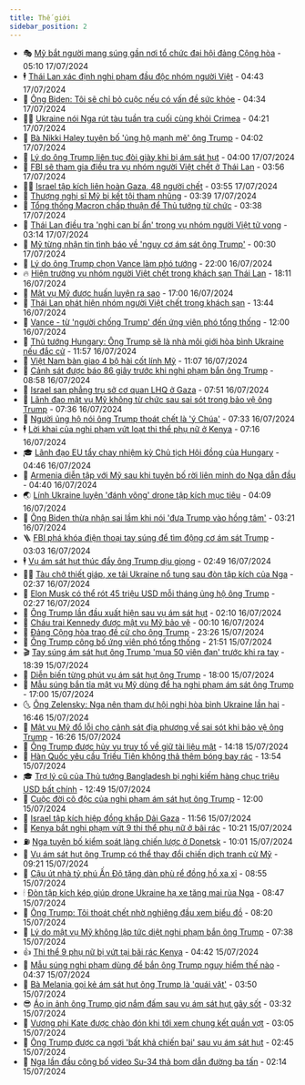```yaml
---
title: Thế giới
sidebar_position: 2
---
```


<!-- vnexpress-the-gioi:START -->
- 🎭 [Mỹ bắt người mang súng gần nơi tổ chức đại hội đảng Cộng hòa](https://vnexpress.net/my-bat-nguoi-mang-sung-gan-noi-to-chuc-dai-hoi-dang-cong-hoa-4770938.html) - 05:10 17/07/2024
- 🕴 [Thái Lan xác định nghi phạm đầu độc nhóm người Việt](https://vnexpress.net/thai-lan-xac-dinh-nghi-pham-dau-doc-nhom-nguoi-viet-4771037.html) - 04:43 17/07/2024
- 🤭 [Ông Biden: Tôi sẽ chỉ bỏ cuộc nếu có vấn đề sức khỏe](https://vnexpress.net/ong-biden-toi-se-chi-bo-cuoc-neu-co-van-de-suc-khoe-4770959.html) - 04:34 17/07/2024
- 🧑‍💻 [Ukraine nói Nga rút tàu tuần tra cuối cùng khỏi Crimea](https://vnexpress.net/ukraine-noi-nga-rut-tau-tuan-tra-cuoi-cung-khoi-crimea-4771011.html) - 04:21 17/07/2024
- 🦏 [Bà Nikki Haley tuyên bố &#39;ủng hộ mạnh mẽ&#39; ông Trump](https://vnexpress.net/ba-nikki-haley-tuyen-bo-ung-ho-manh-me-ong-trump-4770958.html) - 04:02 17/07/2024
- 🦒 [Lý do ông Trump liên tục đòi giày khi bị ám sát hụt](https://vnexpress.net/ly-do-ong-trump-lien-tuc-doi-giay-khi-bi-am-sat-hut-4770602.html) - 04:00 17/07/2024
- 🌈 [FBI sẽ tham gia điều tra vụ nhóm người Việt chết ở Thái Lan](https://vnexpress.net/fbi-se-tham-gia-dieu-tra-vu-nhom-nguoi-viet-chet-o-thai-lan-4771022.html) - 03:56 17/07/2024
- 🧑‍🏫 [Israel tập kích liên hoàn Gaza, 48 người chết](https://vnexpress.net/israel-tap-kich-lien-hoan-gaza-48-nguoi-chet-4770923.html) - 03:55 17/07/2024
- 🐲 [Thượng nghị sĩ Mỹ bị kết tội tham nhũng](https://vnexpress.net/thuong-nghi-si-my-bi-ket-toi-tham-nhung-4770905.html) - 03:39 17/07/2024
- 🦒 [Tổng thống Macron chấp thuận để Thủ tướng từ chức](https://vnexpress.net/tong-thong-macron-chap-thuan-de-thu-tuong-tu-chuc-4770910.html) - 03:38 17/07/2024
- 🐻 [Thái Lan điều tra &#39;nghi can bí ẩn&#39; trong vụ nhóm người Việt tử vong](https://vnexpress.net/thai-lan-dieu-tra-nghi-can-bi-an-trong-vu-nhom-nguoi-viet-tu-vong-4770942.html) - 03:14 17/07/2024
- 🚀 [Mỹ từng nhận tin tình báo về &#39;nguy cơ ám sát ông Trump&#39;](https://vnexpress.net/my-tung-nhan-tin-tinh-bao-ve-nguy-co-am-sat-ong-trump-4770898.html) - 00:30 17/07/2024
- 🥰 [Lý do ông Trump chọn Vance làm phó tướng](https://vnexpress.net/ly-do-ong-trump-chon-vance-lam-pho-tuong-4770456.html) - 22:00 16/07/2024
- 🔥 [Hiện trường vụ nhóm người Việt chết trong khách sạn Thái Lan](https://vnexpress.net/hien-truong-vu-nhom-nguoi-viet-chet-trong-khach-san-thai-lan-4770886.html) - 18:11 16/07/2024
- 🥳 [Mật vụ Mỹ được huấn luyện ra sao](https://vnexpress.net/mat-vu-my-duoc-huan-luyen-ra-sao-4770744.html) - 17:00 16/07/2024
- 💼 [Thái Lan phát hiện nhóm người Việt chết trong khách sạn](https://vnexpress.net/thai-lan-phat-hien-nhom-nguoi-viet-chet-trong-khach-san-4770853.html) - 13:44 16/07/2024
- 🤡 [Vance - từ &#39;người chống Trump&#39; đến ứng viên phó tổng thống](https://vnexpress.net/vance-tu-nguoi-chong-trump-den-ung-vien-pho-tong-thong-4770414.html) - 12:00 16/07/2024
- 🌁 [Thủ tướng Hungary: Ông Trump sẽ là nhà môi giới hòa bình Ukraine nếu đắc cử](https://vnexpress.net/thu-tuong-hungary-ong-trump-se-la-nha-moi-gioi-hoa-binh-ukraine-neu-dac-cu-4770839.html) - 11:57 16/07/2024
- 🤩 [Việt Nam bàn giao 4 bộ hài cốt lính Mỹ](https://vnexpress.net/viet-nam-ban-giao-4-bo-hai-cot-linh-my-4770825.html) - 11:07 16/07/2024
- 🎉 [Cảnh sát được báo 86 giây trước khi nghi phạm bắn ông Trump](https://vnexpress.net/canh-sat-duoc-bao-86-giay-truoc-khi-nghi-pham-ban-ong-trump-4770580.html) - 08:58 16/07/2024
- 🎉 [Israel san phẳng trụ sở cơ quan LHQ ở Gaza](https://vnexpress.net/israel-san-phang-tru-so-co-quan-lhq-o-gaza-4770609.html) - 07:51 16/07/2024
- 🌁 [Lãnh đạo mật vụ Mỹ không từ chức sau sai sót trong bảo vệ ông Trump](https://vnexpress.net/lanh-dao-mat-vu-my-khong-tu-chuc-sau-sai-sot-trong-bao-ve-ong-trump-4770545.html) - 07:36 16/07/2024
- 🌊 [Người ủng hộ nói ông Trump thoát chết là &#39;ý Chúa&#39;](https://vnexpress.net/nguoi-ung-ho-noi-ong-trump-thoat-chet-la-y-chua-4770447.html) - 07:33 16/07/2024
- 🕴 [Lời khai của nghi phạm vứt loạt thi thể phụ nữ ở Kenya](https://vnexpress.net/loi-khai-cua-nghi-pham-vut-loat-thi-the-phu-nu-o-kenya-4770588.html) - 07:16 16/07/2024
- 🎓 [Lãnh đạo EU tẩy chay nhiệm kỳ Chủ tịch Hội đồng của Hungary](https://vnexpress.net/lanh-dao-eu-tay-chay-nhiem-ky-chu-tich-hoi-dong-cua-hungary-4770493.html) - 04:46 16/07/2024
- 🦩 [Armenia diễn tập với Mỹ sau khi tuyên bố rời liên minh do Nga dẫn đầu](https://vnexpress.net/armenia-dien-tap-voi-my-sau-khi-tuyen-bo-roi-lien-minh-do-nga-dan-dau-4770521.html) - 04:40 16/07/2024
- 🌏 [Lính Ukraine luyện &#39;đánh võng&#39; drone tập kích mục tiêu](https://vnexpress.net/linh-ukraine-luyen-danh-vong-drone-tap-kich-muc-tieu-4770227.html) - 04:09 16/07/2024
- 🌋 [Ông Biden thừa nhận sai lầm khi nói &#39;đưa Trump vào hồng tâm&#39;](https://vnexpress.net/ong-biden-thua-nhan-sai-lam-khi-noi-dua-trump-vao-hong-tam-4770459.html) - 03:21 16/07/2024
- 🪜 [FBI phá khóa điện thoại tay súng để tìm động cơ ám sát Trump](https://vnexpress.net/fbi-pha-khoa-dien-thoai-tay-sung-de-tim-dong-co-am-sat-trump-4770487.html) - 03:03 16/07/2024
- 🕴 [Vụ ám sát hụt thúc đẩy ông Trump dịu giọng](https://vnexpress.net/vu-am-sat-hut-thuc-day-ong-trump-diu-giong-4770462.html) - 02:49 16/07/2024
- 🧑‍🏫 [Tàu chở thiết giáp, xe tải Ukraine nổ tung sau đòn tập kích của Nga](https://vnexpress.net/tau-cho-thiet-giap-xe-tai-ukraine-no-tung-sau-don-tap-kich-cua-nga-4770309.html) - 02:37 16/07/2024
- 🌮 [Elon Musk có thể rót 45 triệu USD mỗi tháng ủng hộ ông Trump](https://vnexpress.net/elon-musk-co-the-rot-45-trieu-usd-moi-thang-ung-ho-ong-trump-4770458.html) - 02:27 16/07/2024
- 🚦 [Ông Trump lần đầu xuất hiện sau vụ ám sát hụt](https://vnexpress.net/ong-trump-lan-dau-xuat-hien-sau-vu-am-sat-hut-4770485.html) - 02:10 16/07/2024
- 💫 [Cháu trai Kennedy được mật vụ Mỹ bảo vệ](https://vnexpress.net/chau-trai-kennedy-duoc-mat-vu-my-bao-ve-4770423.html) - 00:10 16/07/2024
- 🤡 [Đảng Cộng hòa trao đề cử cho ông Trump](https://vnexpress.net/dang-cong-hoa-trao-de-cu-cho-ong-trump-4770415.html) - 23:26 15/07/2024
- 🦣 [Ông Trump công bố ứng viên phó tổng thống](https://vnexpress.net/ong-trump-cong-bo-ung-vien-pho-tong-thong-4770410.html) - 21:51 15/07/2024
- 🎬 [Tay súng ám sát hụt ông Trump &#39;mua 50 viên đạn&#39; trước khi ra tay](https://vnexpress.net/tay-sung-am-sat-hut-ong-trump-mua-50-vien-dan-truoc-khi-ra-tay-4770399.html) - 18:39 15/07/2024
- 🎉 [Diễn biến từng phút vụ ám sát hụt ông Trump](https://vnexpress.net/dien-bien-tung-phut-vu-am-sat-hut-ong-trump-4770206.html) - 18:00 15/07/2024
- 🎡 [Mẫu súng bắn tỉa mật vụ Mỹ dùng để hạ nghi phạm ám sát ông Trump](https://vnexpress.net/mau-sung-ban-tia-mat-vu-my-dung-de-ha-nghi-pham-am-sat-ong-trump-4770095.html) - 17:00 15/07/2024
- 🌜 [Ông Zelensky: Nga nên tham dự hội nghị hòa bình Ukraine lần hai](https://vnexpress.net/ong-zelensky-nga-nen-tham-du-hoi-nghi-hoa-binh-ukraine-lan-hai-4770393.html) - 16:46 15/07/2024
- 🎡 [Mật vụ Mỹ đổ lỗi cho cảnh sát địa phương về sai sót khi bảo vệ ông Trump](https://vnexpress.net/mat-vu-my-do-loi-cho-canh-sat-dia-phuong-ve-sai-sot-khi-bao-ve-ong-trump-4770379.html) - 16:26 15/07/2024
- 🤗 [Ông Trump được hủy vụ truy tố về giữ tài liệu mật](https://vnexpress.net/ong-trump-duoc-huy-vu-truy-to-ve-giu-tai-lieu-mat-4770387.html) - 14:18 15/07/2024
- 🦩 [Hàn Quốc yêu cầu Triều Tiên không thả thêm bóng bay rác](https://vnexpress.net/han-quoc-yeu-cau-trieu-tien-khong-tha-them-bong-bay-rac-4770360.html) - 13:54 15/07/2024
- 🎓 [Trợ lý cũ của Thủ tướng Bangladesh bị nghi kiếm hàng chục triệu USD bất chính](https://vnexpress.net/tro-ly-cu-cua-thu-tuong-bangladesh-bi-nghi-kiem-hang-chuc-trieu-usd-bat-chinh-4770340.html) - 12:49 15/07/2024
- 🌁 [Cuộc đời cô độc của nghi phạm ám sát hụt ông Trump](https://vnexpress.net/cuoc-doi-co-doc-cua-nghi-pham-am-sat-hut-ong-trump-4769966.html) - 12:00 15/07/2024
- 🤩 [Israel tập kích hiệp đồng khắp Dải Gaza](https://vnexpress.net/israel-tap-kich-hiep-dong-khap-dai-gaza-4770352.html) - 11:56 15/07/2024
- 👹 [Kenya bắt nghi phạm vứt 9 thi thể phụ nữ ở bãi rác](https://vnexpress.net/kenya-bat-nghi-pham-vut-9-thi-the-phu-nu-o-bai-rac-4770307.html) - 10:21 15/07/2024
- ⛽️ [Nga tuyên bố kiểm soát làng chiến lược ở Donetsk](https://vnexpress.net/nga-tuyen-bo-kiem-soat-lang-chien-luoc-o-donetsk-4770319.html) - 10:01 15/07/2024
- 🚀 [Vụ ám sát hụt ông Trump có thể thay đổi chiến dịch tranh cử Mỹ](https://vnexpress.net/vu-am-sat-hut-ong-trump-co-the-thay-doi-chien-dich-tranh-cu-my-4770044.html) - 09:21 15/07/2024
- 🎡 [Cậu út nhà tỷ phú Ấn Độ tặng dàn phù rể đồng hồ xa xỉ](https://vnexpress.net/cau-ut-nha-ty-phu-an-do-tang-dan-phu-re-dong-ho-xa-xi-4770213.html) - 08:55 15/07/2024
- 🕯 [Đòn tập kích kép giúp drone Ukraine hạ xe tăng mai rùa Nga](https://vnexpress.net/don-tap-kich-kep-giup-drone-ukraine-ha-xe-tang-mai-rua-nga-4770139.html) - 08:47 15/07/2024
- 🐻 [Ông Trump: Tôi thoát chết nhờ nghiêng đầu xem biểu đồ](https://vnexpress.net/ong-trump-toi-thoat-chet-nho-nghieng-dau-xem-bieu-do-4770140.html) - 08:20 15/07/2024
- 🚦 [Lý do mật vụ Mỹ không lập tức diệt nghi phạm bắn ông Trump](https://vnexpress.net/ly-do-mat-vu-my-khong-lap-tuc-diet-nghi-pham-ban-ong-trump-4769995.html) - 07:38 15/07/2024
- 👍 [Thi thể 9 phụ nữ bị vứt tại bãi rác Kenya](https://vnexpress.net/thi-the-9-phu-nu-bi-vut-tai-bai-rac-kenya-4770133.html) - 04:42 15/07/2024
- 🚀 [Mẫu súng nghi phạm dùng để bắn ông Trump nguy hiểm thế nào](https://vnexpress.net/mau-sung-nghi-pham-dung-de-ban-ong-trump-nguy-hiem-the-nao-4769992.html) - 04:37 15/07/2024
- 🌮 [Bà Melania gọi kẻ ám sát hụt ông Trump là &#39;quái vật&#39;](https://vnexpress.net/ba-melania-goi-ke-am-sat-hut-ong-trump-la-quai-vat-4770026.html) - 03:50 15/07/2024
- 😎 [Áo in ảnh ông Trump giơ nắm đấm sau vụ ám sát hụt gây sốt](https://vnexpress.net/ao-in-anh-ong-trump-gio-nam-dam-sau-vu-am-sat-hut-gay-sot-4770008.html) - 03:32 15/07/2024
- 🐲 [Vương phi Kate được chào đón khi tới xem chung kết quần vợt](https://vnexpress.net/vuong-phi-kate-duoc-chao-don-khi-toi-xem-chung-ket-quan-vot-4770045.html) - 03:05 15/07/2024
- 💫 [Ông Trump được ca ngợi &#39;bất khả chiến bại&#39; sau vụ ám sát hụt](https://vnexpress.net/ong-trump-duoc-ca-ngoi-bat-kha-chien-bai-sau-vu-am-sat-hut-4770001.html) - 02:45 15/07/2024
- 👀 [Nga lần đầu công bố video Su-34 thả bom dẫn đường ba tấn](https://vnexpress.net/nga-lan-dau-cong-bo-video-su-34-tha-bom-dan-duong-ba-tan-4770002.html) - 02:14 15/07/2024<!-- vnexpress-the-gioi:END -->